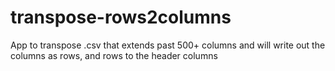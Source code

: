 # transpose-rows2columns
App to transpose .csv that extends past 500+ columns and will write out the columns as rows, and rows to the header columns
